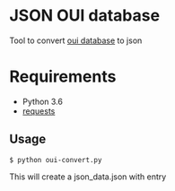 # JSON OUI database

Tool to convert [oui database](https://code.wireshark.org/review/gitweb?p=wireshark.git;a=blob_plain;f=manuf)
to json

# Requirements

* Python 3.6
* [requests](http://docs.python-requests.org/en/master/)

## Usage

```
$ python oui-convert.py
```

This will create a json_data.json with entry